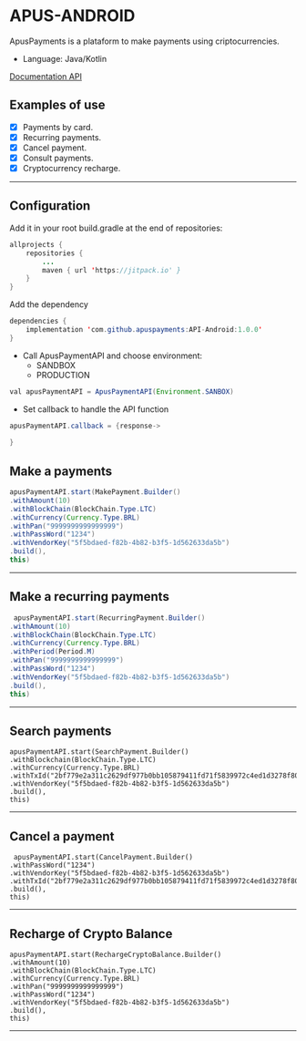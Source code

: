 # APUS-ANDROID

ApusPayments is a plataform to make payments using criptocurrencies.

* Language: Java/Kotlin

[Documentation API](https://docs.apuspayments.com/)

## Examples of use

* [x] Payments by card.
* [x] Recurring payments.
* [x] Cancel payment.
* [x] Consult payments.
* [x] Cryptocurrency recharge.

<hr>

## Configuration

Add it in your root build.gradle at the end of repositories:

```java
allprojects {
    repositories {
        ...
        maven { url 'https://jitpack.io' }
    }
}
```

Add the dependency

```java
dependencies {
    implementation 'com.github.apuspayments:API-Android:1.0.0'
}
```

* Call ApusPaymentAPI and choose environment:
     * SANDBOX
     * PRODUCTION

```java
val apusPaymentAPI = ApusPaymentAPI(Environment.SANBOX)
```

* Set callback to handle the API function

```java
apusPaymentAPI.callback = {response->
            
}
``` 

## Make a payments

```java
apusPaymentAPI.start(MakePayment.Builder()
.withAmount(10)
.withBlockChain(BlockChain.Type.LTC)
.withCurrency(Currency.Type.BRL)
.withPan("9999999999999999")
.withPassWord("1234")
.withVendorKey("5f5bdaed-f82b-4b82-b3f5-1d562633da5b")
.build(),
this)
```
<hr>

## Make a recurring payments

```java
 apusPaymentAPI.start(RecurringPayment.Builder()
.withAmount(10)
.withBlockChain(BlockChain.Type.LTC)
.withCurrency(Currency.Type.BRL)
.withPeriod(Period.M)
.withPan("9999999999999999")
.withPassWord("1234")
.withVendorKey("5f5bdaed-f82b-4b82-b3f5-1d562633da5b")
.build(),
this)
```
<hr>

## Search payments

```android
apusPaymentAPI.start(SearchPayment.Builder()
.withBlockchain(BlockChain.Type.LTC)
.withCurrency(Currency.Type.BRL)
.withTxId("2bf779e2a311c2629df977b0bb105879411fd71f5839972c4ed1d3278f80170f")
.withVendorKey("5f5bdaed-f82b-4b82-b3f5-1d562633da5b")
.build(),
this)
```
<hr>

## Cancel a payment

```android
 apusPaymentAPI.start(CancelPayment.Builder()
.withPassWord("1234")
.withVendorKey("5f5bdaed-f82b-4b82-b3f5-1d562633da5b")
.withTxId("2bf779e2a311c2629df977b0bb105879411fd71f5839972c4ed1d3278f80170f")
.build(),
this)
```
<hr>

## Recharge of Crypto Balance

```android
apusPaymentAPI.start(RechargeCryptoBalance.Builder()
.withAmount(10)
.withBlockChain(BlockChain.Type.LTC)
.withCurrency(Currency.Type.BRL)
.withPan("9999999999999999")
.withPassWord("1234")
.withVendorKey("5f5bdaed-f82b-4b82-b3f5-1d562633da5b")
.build(),
this)
```
<hr>

